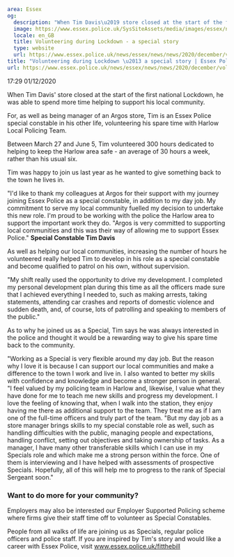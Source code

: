 ```yaml
area: Essex
og:
  description: "When Tim Davis\u2019 store closed at the start of the first national Lockdown, he was able to spend more time helping to support his local community."
  image: https://www.essex.police.uk/SysSiteAssets/media/images/essex/news/news/2020/12-december/lockdown-volunteering-sc-tim-davis-600x300.jpg?crop=(15,0,585,300)&amp;w=600&amp;h=300&amp;scale=both
  locale: en_GB
  title: Volunteering during Lockdown - a special story
  type: website
  url: https://www.essex.police.uk/news/essex/news/news/2020/december/volunteering-during-lockdown/
title: "Volunteering during Lockdown \u2013 a special story | Essex Police"
url: https://www.essex.police.uk/news/essex/news/news/2020/december/volunteering-during-lockdown/
```

17:29 01/12/2020

When Tim Davis' store closed at the start of the first national Lockdown, he was able to spend more time helping to support his local community.

For, as well as being manager of an Argos store, Tim is an Essex Police special constable in his other life, volunteering his spare time with Harlow Local Policing Team.

Between March 27 and June 5, Tim volunteered 300 hours dedicated to helping to keep the Harlow area safe - an average of 30 hours a week, rather than his usual six.

Tim was happy to join us last year as he wanted to give something back to the town he lives in.

"I'd like to thank my colleagues at Argos for their support with my journey joining Essex Police as a special constable, in addition to my day job. My commitment to serve my local community fuelled my decision to undertake this new role. I'm proud to be working with the police the Harlow area to support the important work they do.
"Argos is very committed to supporting local communities and this was their way of allowing me to support Essex Police."
 **Special Constable Tim Davis**

As well as helping our local communities, increasing the number of hours he volunteered really helped Tim to develop in his role as a special constable and become qualified to patrol on his own, without supervision.

"My shift really used the opportunity to drive my development. I completed my personal development plan during this time as all the officers made sure that I achieved everything I needed to, such as making arrests, taking statements, attending car crashes and reports of domestic violence and sudden death, and, of course, lots of patrolling and speaking to members of the public."

As to why he joined us as a Special, Tim says he was always interested in the police and thought it would be a rewarding way to give his spare time back to the community.

"Working as a Special is very flexible around my day job. But the reason why I love it is because I can support our local communities and make a difference to the town I work and live in. I also wanted to better my skills with confidence and knowledge and become a stronger person in general.
"I feel valued by my policing team in Harlow and, likewise, I value what they have done for me to teach me new skills and progress my development. I love the feeling of knowing that, when I walk into the station, they enjoy having me there as additional support to the team. They treat me as if I am one of the full-time officers and truly part of the team.
"But my day job as a store manager brings skills to my special constable role as well, such as handling difficulties with the public, managing people and expectations, handling conflict, setting out objectives and taking ownership of tasks. As a manager, I have many other transferable skills which I can use in my Specials role and which make me a strong person within the force. One of them is interviewing and I have helped with assessments of prospective Specials. Hopefully, all of this will help me to progress to the rank of Special Sergeant soon."

###

### Want to do more for your community?

Employers may also be interested our Employer Supported Policing scheme where firms give their staff time off to volunteer as Special Constables.

People from all walks of life are joining us as Specials, regular police officers and police staff. If you are inspired by Tim's story and would like a career with Essex Police, visit www.essex.police.uk/fitthebill
